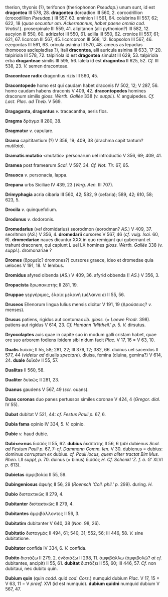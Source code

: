 therion, thyonis (?), terifonon (theriophonon *Pseudap.*) unum sunt, id
est **dragontea** III 578, 28. **dragontea** dorcadion III 560, 2.
corcodrillion (crocodillion *Pseudap.*) III 557, 63. eminion III 561,
64. colubrina III 557, 62; 622, 18 (*quae secuntur om. Ackermannus,
habet paene omnia cod. Vratisl.*). proserpinale III 559, 41. alipitanon
(alii pythonion?) III 582, 12. aucyion III 550, 60. adrizafot III 550,
61. adilla III 550, 62. cronice III 557, 61; 621, 67. licorcon III 567,
45. licorcorcon III 568, 12. licopsolon III 567, 46. ezegontas III 561,
63. oricula asinina III 570, 48. ameus as lepadias (homoeos asclepiadias
?), Itali **dracontea**, alii auricula asinina III 633, 17-20.
talpiriola III 578, 72. talpiriola id est **dragontea** simulat III 629,
53. talpiriola erba **draganteae** similis III 595, 56. lalela id est
**dragontea** II 625, 52. *Cf.* III 538, 23. *V.* semen draconteae.

**Draconteae radix** dragontius rizis III 560, 45.

**Dracontopede** homo est qui caudam habet draconis IV 502, 12; V 287,
56. homo caudam habens draconis V 409, 42. **dracontopedes** homines
draconum similis *gloss. Werth. Gallée* 338 (*v. suppl.*). *V.*
anguipedes. *Cf. Lact. Plac. ad Theb.* V 569.

**Dragaganta, dragantus** *v.* tracacantha, aeris flos.

**Dragma** δράγμα II 280, 38.

**Dragmatur** *v.* capulare.

**Drama** capititantium (?) V 356, 19; 409, 38 (drachma capit tantum?
*mutilata*).

**Dramatis mutatio** \<mutatio\> personarum uel introductio V 356, 69;
409, 41.

**Dramea** post framearum *Scal.* V 597, 34. *Cf. Not. Tir.* 67, 65.

**Drauoca** *v.* personacia, lappa.

**Drepana** urbs Siciliae IV 439, 23 (*Verg. Aen.* III 707).

**Drimyphagia** acria cibaria III 560, 42; 582, 9 (cefaria); 589, 42;
610, 58; 623, 5.

**Drocila** *v.* quinquefolium.

**Drodonus** *v.* dodoronis.

**Dromedarius** (*vel* dromidarius) seorodmon (eorodman? *AS.*) V 409,
37. seoritmon (*AS.*) V 356, 4. **dromedarii** cursores V 567, 46 (*cf.
vulg. Isai.* 60, 6). **dromedariae** naues dicuntur XXX in quo remigant
qui gubernant et trahunt draconem, qui capiunt L uel LX homines *gloss.
Werth. Gallée* 338 (*v. suppl.*). dromonariae ?

**Dromes** (δρομεῖς? dromones?) cursores graece, ideo et dromedae quia
ueloces V 191, 18. *V.* lembus.

**Dromidus** afyred olbenda (*AS.*) V 409, 36. afyrid obbenda (! *AS.*)
V 356, 3.

**Dropacista** δρωπακιστής II 281, 19.

**Druppae** γεργέριμος, ἐλαία μελανή (μέλαινα *e*) II 55, 56.

**Druseos** Ellenorum lingua Iulius mensis dicitur V 191, 19 (Δρούσειος?
*v.* menses).

**Drusus** patiens, rigidus aut contumax *lib. gloss.* (*= Loewe Prodr.*
398). patiens aut rigidus V 614, 23. *Cf. Hamann 'Mittheil.' p.* 5. *V.*
dirsutus.

**Dryocolaptes** auis quae in capite suo in modum galli cristam habet,
quae ore suo arborem fodiens ibidem sibi nidum facit *Plac.* V 17, 16 =
V 63, 10.

**Dualis** δυϊκός II 55, 58; 281, 22; III 376, 12; 382, 66. diuinus uel
sacerdos II 577, 44 (*videtur ad* diualis *spectare*). diuisa, femina
(diuina, gemina?) V 614, 24. **duale** δυϊκόν II 55, 57.

**Dualitas** II 560, 58.

**Dualiter** δυϊκῶς II 281, 23.

**Duanus** gaudens V 567, 49 (*scr.* ouans).

**Duas coronas** duo panes pertussos si­miles coronae V 424, 4 (*Gregor.
dial.* IV 55).

**Dubat** dubitat V 521, 44: *cf. Festus Pauli p.* 67, 6.

**Dubia fama** opinio IV 334, 5. *V.* opinio.

**Dubie** *v.* haud dubie.

**Dubi\<e\>nus** δισσός II 55, 62. **du­bius** δεσπότης II 56, 6 (*ubi*
dubienus *Scal. ad Festum Pauli p.* 67, 7: *cf. Dammann Comm. Ien.* V
30. dubienus = dubius: dominus *corruptum ex* dubius. *cf. Pauli locus,
quem aliter tractat Birt Mus. Rhen.* LII *suppl, p.* 70. duinus (=
binus) δισσός *H. Cf. Schenkl 'Z. f. ö. G'* XLVI *p.* 613).

**Dubietas** ἀμφιβολία II 55, 59.

**Dubingeniosus** ἀφυής II 56, 29 (*Roensch 'Coll. phil.' p.* 299).
during. *H.*

**Dubio** διστακτικῶς II 279, 4.

**Dubitanter** διστακτικῶς II 279, 4.

**Dubitantes** ἀμφιβάλλοντες II 56, 3.

**Dubitatim** dubitanter V 640, 38 (*Non.* 98, 26).

**Dubitatio** δισταγμός II 494, 61; 540, 31; 552, 56; III 446, 58. *V.*
sine dubitatione.

**Dubitator** confida IV 334, 6. *V.* confida.

**Dubito** διστάζω II 279, 2. ἐνδοιάζω II 298, 11. ἀμφιβάλλω (ἀμφιβολῶ?
*at cf.* dubitantes, ancipit) II 55, 61. **dubitat** διστάζει II 55, 60;
III 446, 57. *Cf.* non dubitaui, nec dubito quin.

**Dubium quin** (quin *codd.* quid *cod. Cors.*) numquid dubium *Plac.*
V 17, 15 = V 63, 11 = V *praef.* XVI (id est numquid). **dubium quidni**
numquid dubium V 567, 47.
